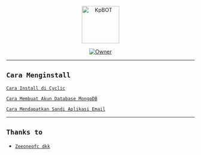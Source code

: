 <p align="center">
<img src="kp.jpg" alt="KpBOT" width="100"/>
</p>
<p align="center">
<a href="https://github.com/Kallpolo"><img title="Owner" src="https://img.shields.io/badge/Github-Kallpolo-red.svg?style=for-the-badge&logo=github"></a>
</p>

---

## ```Cara Menginstall```
[`Cara Install di Cyclic`](https://youtu.be/FqgjPDqWsF0)

[`Cara Membuat Akun Database MongoDB`](https://youtu.be/M8H9S3djxTg)

[`Cara Mendapatkan Sandi Aplikasi Email`](https://youtu.be/Cgba8qNow88)

---

## ```Thanks to```
- [`Zeeoneofc dkk`]()